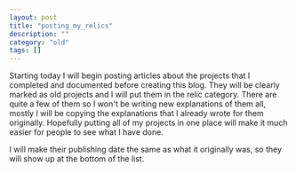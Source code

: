 ```yaml
---
layout: post
title: "posting_my_relics"
description: ""
category: "old"
tags: []
---
```



Starting today I will begin posting articles about the projects that I completed and documented before creating this blog. They will be clearly marked as old projects and I will put them in the relic category. There are quite a few of them so I won't be writing new explanations of them all, mostly I will be copying the explanations that I already wrote for them originally. Hopefully putting all of my projects in one place will make it much easier for people to see what I have done.

I will make their publishing date the same as what it originally was, so they will show up at the bottom of the list.
